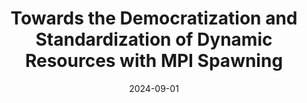---
title: "Towards the Democratization and Standardization of Dynamic Resources with MPI Spawning"
collection: publications
permalink: /publication/2024-09-01-Towards-the-Democratization-and-Standardization-of-Dynamic-Resources-with-MPI-Spawning
type: "conference"
date: 2024-09-01
venue: '<em>PPAM Proceedings - Best Paper Award</em>'
citation: ' <strong>S. Iserte</strong>,  I. Martín-Álvarez,  K. Rojek,  J. Aliaga,  M. Castillo, and  A. Peña, &quot;Towards the Democratization and Standardization of Dynamic Resources with MPI Spawning.&quot; <em>PPAM Proceedings - Best Paper Award</em>, Sep. 2024.'
---